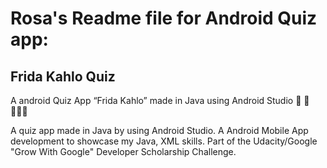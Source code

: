 # Rosa's Readme file for Android Quiz app:

## Frida Kahlo Quiz

A android Quiz App “Frida Kahlo” made in Java using Android Studio 🤔 🎨 👩🏽‍🎨 

A quiz app made in Java by using Android Studio.  A Android Mobile App development to showcase my Java, XML skills.  Part of the Udacity/Google "Grow With Google" Developer Scholarship Challenge.



